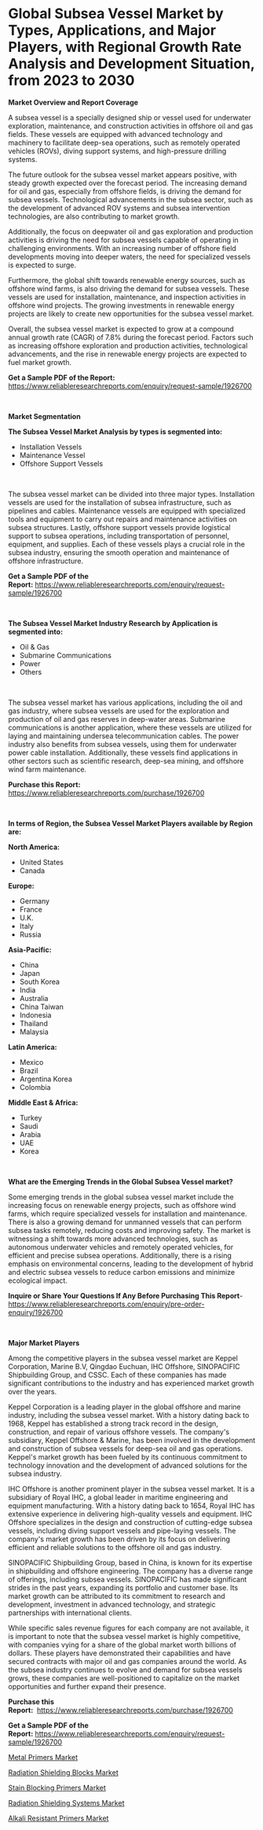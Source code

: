 <p><h1>Global Subsea Vessel Market by Types, Applications, and Major Players, with Regional Growth Rate Analysis and Development Situation, from 2023 to 2030</h1></p><p><strong>Market Overview and Report Coverage</strong></p>
<p><p>A subsea vessel is a specially designed ship or vessel used for underwater exploration, maintenance, and construction activities in offshore oil and gas fields. These vessels are equipped with advanced technology and machinery to facilitate deep-sea operations, such as remotely operated vehicles (ROVs), diving support systems, and high-pressure drilling systems.</p><p>The future outlook for the subsea vessel market appears positive, with steady growth expected over the forecast period. The increasing demand for oil and gas, especially from offshore fields, is driving the demand for subsea vessels. Technological advancements in the subsea sector, such as the development of advanced ROV systems and subsea intervention technologies, are also contributing to market growth.</p><p>Additionally, the focus on deepwater oil and gas exploration and production activities is driving the need for subsea vessels capable of operating in challenging environments. With an increasing number of offshore field developments moving into deeper waters, the need for specialized vessels is expected to surge.</p><p>Furthermore, the global shift towards renewable energy sources, such as offshore wind farms, is also driving the demand for subsea vessels. These vessels are used for installation, maintenance, and inspection activities in offshore wind projects. The growing investments in renewable energy projects are likely to create new opportunities for the subsea vessel market.</p><p>Overall, the subsea vessel market is expected to grow at a compound annual growth rate (CAGR) of 7.8% during the forecast period. Factors such as increasing offshore exploration and production activities, technological advancements, and the rise in renewable energy projects are expected to fuel market growth.</p></p>
<p><strong>Get a Sample PDF of the Report:</strong> <a href="https://www.reliableresearchreports.com/enquiry/request-sample/1926700">https://www.reliableresearchreports.com/enquiry/request-sample/1926700</a></p>
<p>&nbsp;</p>
<p><strong>Market Segmentation</strong></p>
<p><strong>The Subsea Vessel Market Analysis by types is segmented into:</strong></p>
<p><ul><li>Installation Vessels</li><li>Maintenance Vessel</li><li>Offshore Support Vessels</li></ul></p>
<p>&nbsp;</p>
<p><p>The subsea vessel market can be divided into three major types. Installation vessels are used for the installation of subsea infrastructure, such as pipelines and cables. Maintenance vessels are equipped with specialized tools and equipment to carry out repairs and maintenance activities on subsea structures. Lastly, offshore support vessels provide logistical support to subsea operations, including transportation of personnel, equipment, and supplies. Each of these vessels plays a crucial role in the subsea industry, ensuring the smooth operation and maintenance of offshore infrastructure.</p></p>
<p><strong>Get a Sample PDF of the Report:</strong>&nbsp;<a href="https://www.reliableresearchreports.com/enquiry/request-sample/1926700">https://www.reliableresearchreports.com/enquiry/request-sample/1926700</a></p>
<p>&nbsp;</p>
<p><strong>The Subsea Vessel Market Industry Research by Application is segmented into:</strong></p>
<p><ul><li>Oil & Gas</li><li>Submarine Communications</li><li>Power</li><li>Others</li></ul></p>
<p>&nbsp;</p>
<p><p>The subsea vessel market has various applications, including the oil and gas industry, where subsea vessels are used for the exploration and production of oil and gas reserves in deep-water areas. Submarine communications is another application, where these vessels are utilized for laying and maintaining undersea telecommunication cables. The power industry also benefits from subsea vessels, using them for underwater power cable installation. Additionally, these vessels find applications in other sectors such as scientific research, deep-sea mining, and offshore wind farm maintenance.</p></p>
<p><strong>Purchase this Report:</strong>&nbsp; <a href="https://www.reliableresearchreports.com/purchase/1926700">https://www.reliableresearchreports.com/purchase/1926700</a></p>
<p>&nbsp;</p>
<p><strong>In terms of Region, the Subsea Vessel Market Players available by Region are:</strong></p>
<p>
    <p> <strong> North America: </strong>
        <ul>
            <li>United States</li>
            <li>Canada</li>
        </ul>
        </p> 
    <p> <strong> Europe: </strong>
        <ul>
            <li>Germany</li>
            <li>France</li>
            <li>U.K.</li>
            <li>Italy</li>
            <li>Russia</li>
        </ul>
        </p> 
    <p> <strong> Asia-Pacific: </strong>
        <ul>
            <li>China</li>
            <li>Japan</li>
            <li>South Korea</li>
            <li>India</li>
            <li>Australia</li>
            <li>China Taiwan</li>
            <li>Indonesia</li>
            <li>Thailand</li>
            <li>Malaysia</li>
        </ul>
        </p> 
    <p> <strong> Latin America: </strong>
        <ul>
            <li>Mexico</li>
            <li>Brazil</li>
            <li>Argentina Korea</li>
            <li>Colombia</li>
        </ul>
        </p> 
    <p> <strong> Middle East & Africa: </strong>
        <ul>
            <li>Turkey</li>
            <li>Saudi</li>
            <li>Arabia</li>
            <li>UAE</li>
            <li>Korea</li>
        </ul>
    </p>
    </p>
<p>&nbsp;</p>
<p><strong>What are the Emerging Trends in the Global Subsea Vessel market?</strong></p>
<p><p>Some emerging trends in the global subsea vessel market include the increasing focus on renewable energy projects, such as offshore wind farms, which require specialized vessels for installation and maintenance. There is also a growing demand for unmanned vessels that can perform subsea tasks remotely, reducing costs and improving safety. The market is witnessing a shift towards more advanced technologies, such as autonomous underwater vehicles and remotely operated vehicles, for efficient and precise subsea operations. Additionally, there is a rising emphasis on environmental concerns, leading to the development of hybrid and electric subsea vessels to reduce carbon emissions and minimize ecological impact.</p></p>
<p><strong>Inquire or Share Your Questions If Any Before Purchasing This Report</strong>- <a href="https://www.reliableresearchreports.com/enquiry/pre-order-enquiry/1926700">https://www.reliableresearchreports.com/enquiry/pre-order-enquiry/1926700</a></p>
<p>&nbsp;</p>
<p><strong>Major Market Players</strong></p>
<p><p>Among the competitive players in the subsea vessel market are Keppel Corporation, Marine B.V, Qingdao Euchuan, IHC Offshore, SINOPACIFIC Shipbuilding Group, and CSSC. Each of these companies has made significant contributions to the industry and has experienced market growth over the years.</p><p>Keppel Corporation is a leading player in the global offshore and marine industry, including the subsea vessel market. With a history dating back to 1968, Keppel has established a strong track record in the design, construction, and repair of various offshore vessels. The company's subsidiary, Keppel Offshore & Marine, has been involved in the development and construction of subsea vessels for deep-sea oil and gas operations. Keppel's market growth has been fueled by its continuous commitment to technology innovation and the development of advanced solutions for the subsea industry.</p><p>IHC Offshore is another prominent player in the subsea vessel market. It is a subsidiary of Royal IHC, a global leader in maritime engineering and equipment manufacturing. With a history dating back to 1654, Royal IHC has extensive experience in delivering high-quality vessels and equipment. IHC Offshore specializes in the design and construction of cutting-edge subsea vessels, including diving support vessels and pipe-laying vessels. The company's market growth has been driven by its focus on delivering efficient and reliable solutions to the offshore oil and gas industry.</p><p>SINOPACIFIC Shipbuilding Group, based in China, is known for its expertise in shipbuilding and offshore engineering. The company has a diverse range of offerings, including subsea vessels. SINOPACIFIC has made significant strides in the past years, expanding its portfolio and customer base. Its market growth can be attributed to its commitment to research and development, investment in advanced technology, and strategic partnerships with international clients.</p><p>While specific sales revenue figures for each company are not available, it is important to note that the subsea vessel market is highly competitive, with companies vying for a share of the global market worth billions of dollars. These players have demonstrated their capabilities and have secured contracts with major oil and gas companies around the world. As the subsea industry continues to evolve and demand for subsea vessels grows, these companies are well-positioned to capitalize on the market opportunities and further expand their presence.</p></p>
<p><strong>Purchase this Report:</strong>&nbsp;&nbsp;<a href="https://www.reliableresearchreports.com/purchase/1926700">https://www.reliableresearchreports.com/purchase/1926700</a></p>
<p></p>
<p><strong>Get a Sample PDF of the Report:</strong>&nbsp;<a href="https://www.reliableresearchreports.com/enquiry/request-sample/1926700">https://www.reliableresearchreports.com/enquiry/request-sample/1926700</a></p>
<p><p><a href="https://medium.com/@henrykihn/metal-primers-market-size-cagr-trends-2024-2030-78dbe63dfa79">Metal Primers Market</a></p><p><a href="https://medium.com/@tonikuhic/radiation-shielding-blocks-market-size-and-market-trends-complete-industry-overview-2023-to-2030-e249f1ab8e6c">Radiation Shielding Blocks Market</a></p><p><a href="https://medium.com/@audieyost1952/stain-blocking-primers-market-insight-market-trends-growth-forecasted-from-2023-to-2030-3c0c1e0f35bf">Stain Blocking Primers Market</a></p><p><a href="https://medium.com/@theomorar2000/radiation-shielding-systems-market-research-report-its-history-and-forecast-2023-to-2030-be3aff272d7e">Radiation Shielding Systems Market</a></p><p><a href="https://medium.com/@beaugrant15/alkali-resistant-primers-market-outlook-industry-overview-and-forecast-2023-to-2030-83fe4a3d0580">Alkali Resistant Primers Market</a></p></p>